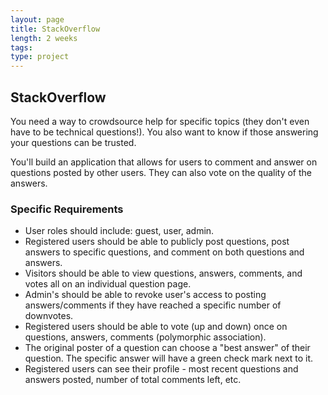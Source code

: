```yaml
---
layout: page
title: StackOverflow
length: 2 weeks
tags:
type: project
---
```


## StackOverflow

You need a way to crowdsource help for specific topics (they don't even have to be technical questions!). You also want to know if those answering your questions can be trusted.

You'll build an application that allows for users to comment and answer on questions posted by other users. They can also vote on the quality of the answers.

### Specific Requirements

* User roles should include: guest, user, admin.
* Registered users should be able to publicly post questions, post answers to specific questions, and comment on both questions and answers.
* Visitors should be able to view questions, answers, comments, and votes all on an individual question page.
* Admin's should be able to revoke user's access to posting answers/comments if they have reached a specific number of downvotes.
* Registered users should be able to vote (up and down) once on questions, answers, comments (polymorphic association).
* The original poster of a question can choose a "best answer" of their question. The specific answer will have a green check mark next to it.
* Registered users can see their profile - most recent questions and answers posted, number of total comments left, etc.
